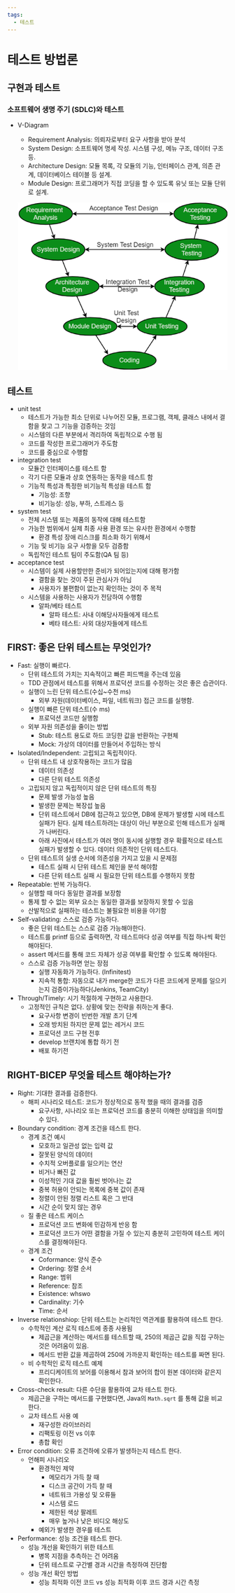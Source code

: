 ```yaml
---
tags:
  - 테스트
---
```

# 테스트 방법론

## **구현과 테스트**

### **소프트웨어 생명 주기 (SDLC)와 테스트**

- V-Diagram
    - Requirement Analysis: 의뢰자로부터 요구 사항을 받아 분석
    - System Design: 소프트웨어 명세 작성. 시스템 구성, 메뉴 구조, 데이터 구조 등.
    - Architecture Design: 모듈 목록, 각 모듈의 기능, 인터페이스 관계, 의존 관계, 데이터베이스 테이블 등 설계.
    - Module Design: 프로그래머가 직접 코딩을 할 수 있도록 유닛 또는 모듈 단위로 설계.
    
    ![image-20221114173834814.png](assets/image-20221114173834814.png)
    

## **테스트**

- unit test
    - 테스트가 가능한 최소 단위로 나누어진 모듈, 프로그램, 객체, 클래스 내에서 결함을 찾고 그 기능을 검증하는 것임
    - 시스템의 다른 부분에서 격리하여 독립적으로 수행 됨
    - 코드를 작성한 프로그래머가 주도함
    - 코드를 중심으로 수행함
- integration test
    - 모듈간 인터페이스를 테스트 함
    - 각기 다른 모듈과 상호 연동하는 동작을 테스트 함
    - 기능적 특성과 특정한 비기능적 특성을 테스트 함
        - 기능성: 조향
        - 비기능성: 성능, 부하, 스트레스 등
- system test
    - 전체 시스템 또는 제품의 동작에 대해 테스트함
    - 가능한 범위에서 실제 최종 사용 환경 또는 유사한 환경에서 수행함
        - 환경 특성 장애 리스크를 최소화 하기 위해서
    - 기능 및 비기능 요구 사항을 모두 검증함
    - 독립적인 테스트 팀이 주도함(QA 팀 등)
- acceptance test
    - 시스템이 실제 사용할만한 준비가 되어있는지에 대해 평가함
        - 결함을 찾는 것이 주된 관심사가 아님
        - 사용자가 불편함이 없는지 확인하는 것이 주 목적
    - 시스템을 사용하는 사용자가 전담하여 수행함
        - 알파/베타 테스트
            - 알파 테스트: 사내 이해당사자들에게 테스트
            - 베타 테스트: 사외 대상자들에게 테스트

## **FIRST: 좋은 단위 테스트는 무엇인가?**

- Fast: 실행이 빠르다.
    - 단위 테스트의 가치는 지속적이고 빠른 피드백을 주는데 있음
    - TDD 관점에서 테스트를 위해서 프로덕션 코드를 수정하는 것은 좋은 습관이다.
    - 실행이 느린 단위 테스트(수십~수천 ms)
        - 외부 자원(데이터베이스, 파일, 네트워크) 접근 코드를 실행함.
    - 실행이 빠른 단위 테스트(수 ms)
        - 프로덕션 코드만 실행함
    - 외부 자원 의존성을 줄이는 방법
        - Stub: 테스트 용도로 하드 코딩한 값을 반환하는 구현체
        - Mock: 가상의 데이터를 만들어서 주입하는 방식
- Isolated/Independent: 고립되고 독립적이다.
    - 단위 테스트 내 상호작용하는 코드가 많음
        - 데이터 의존성
        - 다른 단위 테스트 의존성
    - 고립되지 않고 독립적이지 않은 단위 테스트의 특징
        - 문제 발생 가능성 높음
        - 발생한 문제는 복장섭 높음
        - 단위 테스트에서 DB에 접근하고 있으면, DB에 문제가 발생할 시에 테스트 실패가 된다. 실제 테스트하려는 대상이 아닌 부분으로 인해 테스트가 실패가 나버린다.
        - 아래 사진에서 테스트가 여러 명이 동시에 실행할 경우 확률적으로 테스트 실패가 발생할 수 있다. 데이터 의존적인 단위 테스트다.
    - 단위 테스트의 실생 순서에 의존성을 가지고 있을 시 문제점
        - 테스트 실패 시 단위 테스트 체인을 분석 해야함
        - 다른 단위 테스트 실패 시 필요한 단위 테스트를 수행하지 못함
- Repeatable: 반복 가능하다.
    - 실행할 때 마다 동일한 결과를 보장함
    - 통제 할 수 없는 외부 요소는 동일한 결과를 보장하지 못할 수 있음
    - 산발적으로 실패하는 테스트는 불필요한 비용을 야기함
- Self-validating: 스스로 검증 가능하다.
    - 좋은 단위 테스트는 스스로 검증 가능해야한다.
    - 테스트를 printf 등으로 출력하면, 각 테스트마다 성공 여부를 직접 하나씩 확인해야된다.
    - assert 메서드를 통해 코드 자체가 성공 여부를 확인할 수 있도록 해야된다.
    - 스스로 검증 가능하면 얻는 장점
        - 실행 자동화가 가능하다. (Infinitest)
        - 지속적 통합: 자동으로 내가 merge한 코드가 다른 코드에게 문제를 일으키는지 검증이가능하다(Jenkins, TeamCity)
- Through/Timely: 시기 적절하게 구현하고 사용한다.
    - 고정적인 규칙은 없다. 상황에 맞는 전략을 취하는게 좋다.
        - 요구사항 변경이 빈번한 개발 초기 단계
        - 오래 방치된 하지만 문제 없는 레거시 코드
        - 프로덕션 코드 구현 전후
        - develop 브랜치에 통합 하기 전
        - 배포 하기전

## **RIGHT-BICEP 무엇을 테스트 해야하는가?**

- Right: 기대한 결과를 검증한다.
    - 해피 시나리오 테스트: 코드가 정상적으로 동작 했을 때의 결과를 검증
        - 요구사항, 시나리오 또는 프로덕션 코드를 충분히 이해한 상태임을 의미할 수 있다.
- Boundary condition: 경계 조건을 테스트 한다.
    - 경계 조건 예시
        - 모호하고 일관성 없는 입력 값
        - 잘못된 양식의 데이터
        - 수치적 오버플로를 일으키는 연산
        - 비거나 빠진 값
        - 이성적인 기대 값을 훨씬 벗어나는 값
        - 중복 허용이 안되는 목록에 중복 값이 존재
        - 정렬이 안된 정렬 리스트 혹은 그 반대
        - 시간 순이 맞지 않는 경우
    - 질 좋은 테스트 케이스
        - 프로덕션 코드 변화에 민감하게 반응 함
        - 프로덕션 코드가 어떤 결함을 가질 수 있는지 충분히 고민하여 테스트 케이스를 결정해야된다.
    - 경계 조건
        - Coformance: 양식 준수
        - Ordering: 정렬 순서
        - Range: 범위
        - Reference: 참조
        - Existence: whswo
        - Cardinality: 기수
        - Time: 순서
- Inverse relationshiop: 단위 테스트는 논리적인 역관계를 활용하여 테스트 한다.
    - 수학적인 계산 로직 테스트에 종종 사용됨
        - 제곱근을 계산하는 메서드를 테스트할 때, 250의 제곱근 값을 직접 구하는 것은 어려움이 있음.
        - 메서드 반환 값을 제곱하여 250에 가까운지 확인하는 테스트를 짜면 된다.
    - 비 수학적인 로직 테스트 예제
        - 프리디케이트의 보어를 이용해서 참과 보어의 합이 원본 데이터와 같은지 확인한다.
- Cross-check result: 다른 수단을 활용하여 교차 테스트 한다.
    - 제곱근을 구하는 메서드를 구현했다면, Java의 `Math.sqrt` 를 통해 값을 비교한다.
    - 교차 테스트 사용 예
        - 재구성한 라이브러리
        - 리팩토링 이전 vs 이후
        - 총합 확인
- Error condition: 오류 조건하에 오류가 발생하는지 테스트 한다.
    - 언해피 시나리오
        - 환경적인 제약
            - 메모리가 가득 찰 때
            - 디스크 공간이 가득 찰 때
            - 네트워크 가용성 및 오류들
            - 시스템 로드
            - 제한된 색상 팔레트
            - 매우 높거나 낮은 비디오 해상도
        - 예외가 발생한 경우를 테스트
- Performance: 성능 조건을 테스트 한다.
    - 성능 개선을 확인하기 위한 테스트
        - 병목 지점을 추측하는 건 어려움
        - 단위 테스트로 구간별 경과 시간을 측정하여 진단함
    - 성능 개선 확인 방법
        - 성능 최적화 이전 코드 vs 성능 최적화 이후 코드 경과 시간 측정